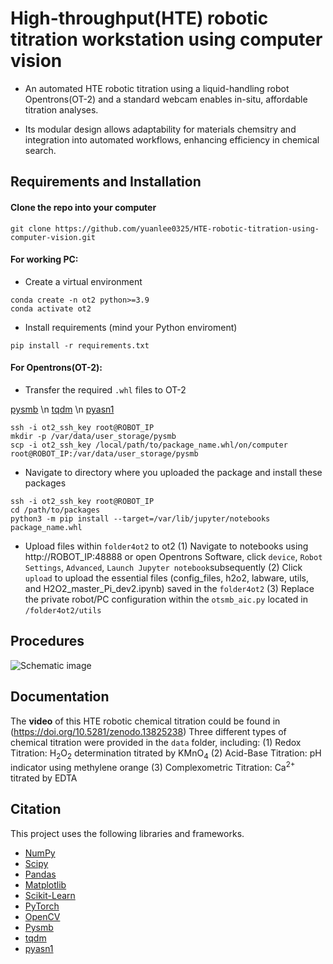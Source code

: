 
# High-throughput(HTE) robotic titration workstation using computer vision


* An automated HTE robotic titration using a liquid-handling robot Opentrons(OT-2) and a standard webcam enables in-situ, affordable titration analyses. 

* Its modular design allows adaptability for materials chemsitry and integration into automated workflows, enhancing efficiency in chemical search.

Requirements and Installation
---------------------
#### Clone the repo into your computer

```
git clone https://github.com/yuanlee0325/HTE-robotic-titration-using-computer-vision.git
```

#### For working PC:
* Create a virtual environment

```
conda create -n ot2 python>=3.9
conda activate ot2
```

* Install requirements (mind your Python enviroment)

```
pip install -r requirements.txt
```

#### For Opentrons(OT-2): 

* Transfer the required `.whl` files to OT-2

[pysmb](https://www.piwheels.org/simple/pysmb/pysmb-1.2.9.1-py3-none-any.whl#sha256=2a20a9d945efc2f6fe86afbe272f6dd4786344aca046b4ca2e98d519db817c20) \n
[tqdm](https://www.piwheels.org/simple/tqdm/tqdm-4.66.2-py3-none-any.whl#sha256=f78fd60412e4653a0be68fe9fc5424dc07ed3479bc765a3ab30e782d3d4dbd41) \n
[pyasn1](https://www.piwheels.org/simple/pyasn1/pyasn1-0.5.1-py2.py3-none-any.whl#sha256=238ed5b4e0785e285c20dddcfd46ea3585d0ed25bd174d5737a08813db0de176)

```
ssh -i ot2_ssh_key root@ROBOT_IP
mkdir -p /var/data/user_storage/pysmb
scp -i ot2_ssh_key /local/path/to/package_name.whl/on/computer root@ROBOT_IP:/var/data/user_storage/pysmb
```

* Navigate to directory where you uploaded the package and install these packages 

```
ssh -i ot2_ssh_key root@ROBOT_IP
cd /path/to/packages
python3 -m pip install --target=/var/lib/jupyter/notebooks package_name.whl
```

* Upload files within `folder4ot2` to ot2
(1) Navigate to notebooks using http://ROBOT_IP:48888 or open Opentrons Software, click `device`, `Robot Settings`, `Advanced`, `Launch Jupyter notebook`subsequently
(2) Click `upload` to upload the essential files (config_files, h2o2, labware, utils, and H2O2_master_Pi_dev2.ipynb) saved in the `folder4ot2` 
(3) Replace the private robot/PC configuration within the `otsmb_aic.py` located in `/folder4ot2/utils`


Procedures 
-------------
![Schematic image](Schematic_graph.tif)


Documentation
-------------
The **video** of this HTE robotic chemical titration could be found in (https://doi.org/10.5281/zenodo.13825238)
Three different types of chemical titration were provided in the `data` folder, including:
(1) Redox Titration: H<sub>2</sub>O<sub>2</sub> determination titrated by KMnO<sub>4</sub>
(2) Acid-Base Titration: pH indicator using methylene orange
(3) Complexometric Titration: Ca<sup>2+</sup> titrated by EDTA


Citation
-------------
This project uses the following libraries and frameworks. 
- [NumPy](https://numpy.org)
- [Scipy](https://www.nature.com/articles/s41592-019-0686-2)
- [Pandas](https://pandas.pydata.org)
- [Matplotlib](https://matplotlib.org)
- [Scikit-Learn](https://scikit-learn.org)
- [PyTorch](https://pytorch.org)
- [OpenCV](https://opencv.org)
- [Pysmb](https://pysmb.readthedocs.io/en/latest/)
- [tqdm](https://doi.org/10.5281/zenodo.14231923)
- [pyasn1](https://pyasn1.readthedocs.io/en/latest/contents.html)


